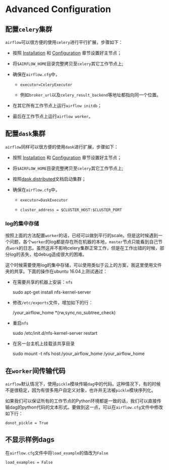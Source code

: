 # Advanced Configuration

## 配置``celery``集群

``airflow``可以很方便的使用``celery``进行平行扩展，步骤如下：

* 按照 [Installation](installation.md) 和 [Configuration](configuration.md) 章节设置好主节点；

* 将``$AIRFLOW_HOME``目录完整拷贝至``celery``其它工作节点上;

* 确保在``airflow.cfg``中，
    
    * ``executor=CeleryExecutor``

    * 例如``broker_url``以及``celery_result_backend``等地址都指向同一个位置。

* 在其它所有工作节点上运行``airflow initdb``；

* 最后在工作节点上运行``airflow worker``。

## 配置``dask``集群

``airflow``同样可以很方便的使用``dask``进行扩展，步骤如下：

* 按照 [Installation](installation.md) 和 [Configuration](configuration.md) 章节设置好主节点；

* 将``$AIRFLOW_HOME``目录完整拷贝至``celery``其它工作节点上;

* 按照[dask.distributed](https://distributed.readthedocs.io/en/latest/)文档启动集群；

* 确保在``airflow.cfg``中，
    
    * ``executor=DaskExecutor``

    * ``cluster_address = $CLUSTER_HOST:$CLUSTER_PORT``


### log的集中存储

按照上面的方法配置``worker``的话，已经可以做到平行的scale。但是这时候遇到一个问题，各个``worker``的log都是存在所在机器的本地，``master``节点只能看到自己节点``work``的日志。虽然这并不影响celery集群正常工作，但是在工作出错的时候，部分log的丢失，给debug造成很大的困难。

这个时候需要使用log的集中存储，可以使用类似于云上的方案，我这里使用文件夹的共享。下面的操作在ubuntu 16.04上测试通过：

* 在需要共享的机器上安装：``nfs``

    sudo apt-get install nfs-kernel-server

* 修改``/etc/exports``文件，增加如下的行：

    /your_airflow_home *(rw,sync,no_subtree_check)

* 重启``nfs``

    sudo /etc/init.d/nfs-kernel-server restart

* 在另一台主机上挂载该共享目录

    sudo mount -t nfs host:/your_airflow_home /your_airflow_home


## 在``worker``间传输代码

``airflow``默认情况下，使用``pickle``模块传输``dag``中的代码。这种情况下，有的时候不是很稳定，因为有很多用户自定义对象，也许并无法被``pickle``模块序列化。

如果我们可以保证所有的工作节点的Python环境都是一致的话，我们可以直接传输dag的python代码的文本形式。要做到这一点，可以在``airflow.cfg``文件中修改如下行：

```
donot_pickle = True
```

## 不显示样例dags

在``airflow.cfg``文件中将``load_example``的值改为``False``

```
load_examples = False
```